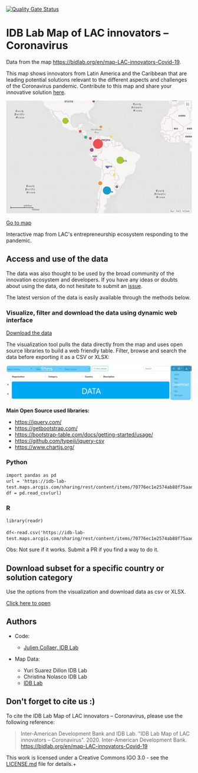 [![Quality Gate Status](https://sonarcloud.io/api/project_badges/measure?project=EL-BID_IDB-Lab-Map-LAC-Innovators-Coronavirus&metric=alert_status)](https://sonarcloud.io/dashboard?id=EL-BID_IDB-Lab-Map-LAC-Innovators-Coronavirus)

# IDB Lab Map of LAC innovators – Coronavirus

Data from the map https://bidlab.org/en/map-LAC-innovators-Covid-19. 

This map shows innovators from Latin America and the Caribbean that are leading potential solutions relevant to the different aspects and challenges of the Coronavirus pandemic.  Contribute to this map and share your innovative solution [here](https://bidlab.org/en/map-LAC-innovators-Covid-19).


![landing_dash](https://github.com/EL-BID/IDB-Lab-Map-LAC-Innovators-Coronavirus/blob/master/Map-lac-innovators-covid.png?raw=true)

[Go to map](https://bidlab.org/en/map-LAC-innovators-Covid-19)

Interactive map from LAC's entrepreneurship ecosystem responding to the pandemic.


## Access and use of the data

The data was also thought to be used by the broad community of the innovation ecosystem and developers. If you have any ideas or doubts about using the data, do not hesitate to submit an [issue](https://github.com/EL-BID/IDB-Lab-Map-LAC-Innovators-Coronavirus/issues/new).

The latest version of the data is easily available through the methods below.


### Visualize, filter and download the data using dynamic web interface

[Download the data](https://el-bid.github.io/IDB-Lab-Map-LAC-Innovators-Coronavirus/)

The visualization tool pulls the data directly from the map and uses open source libraries to build a web friendly table. Filter, browse and search the data before exporting it as a CSV or XLSX:

[![table preview](https://github.com/EL-BID/IDB-Lab-Map-LAC-Innovators-Coronavirus/blob/master/web-table-preview.png?raw=true)](https://el-bid.github.io/IDB-Lab-Map-LAC-Innovators-Coronavirus/)

**Main Open Source used libraries:**

* https://jquery.com/
* https://getbootstrap.com/
* https://bootstrap-table.com/docs/getting-started/usage/
* https://github.com/typeiii/jquery-csv
* https://www.chartjs.org/


### Python

```
import pandas as pd
url = 'https://idb-lab-test.maps.arcgis.com/sharing/rest/content/items/70776ec1e2574ab88f75aad69bdabda9/data'
df = pd.read_csv(url)
```


### R

```
library(readr)

df<-read.csv('https://idb-lab-test.maps.arcgis.com/sharing/rest/content/items/70776ec1e2574ab88f75aad69bdabda9/data')
```
Obs: Not sure if it works. Submit a PR if you find a way to do it.


## Download subset for a specific country or solution category

Use the options from the visualization and download data as csv or XLSX.

[Click here to open](https://el-bid.github.io/IDB-Lab-Map-LAC-Innovators-Coronavirus/)


## Authors

- Code: 
  - [Julien Collaer, IDB Lab](https://www.linkedin.com/in/jcollaer)
 
- Map Data:
  - Yuri Suarez Dillon IDB Lab
  - Christina Nolasco IDB Lab
  - [IDB Lab](https://bidlab.org/en/)


## Don't forget to cite us :)

To cite the IDB Lab Map of LAC innovators – Coronavirus, please use the following reference:

> Inter-American Development Bank and IDB Lab. "IDB Lab Map of LAC innovators – Coronavirus". 2020. Inter-American Development Bank. https://bidlab.org/en/map-LAC-innovators-Covid-19


This work is licensed under a Creative Commons IGO 3.0 - see the [LICENSE.md](/LICENSE) file for details.+

